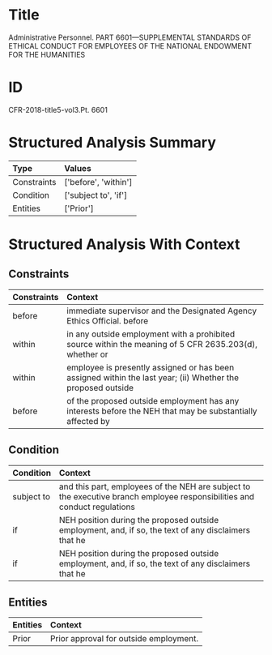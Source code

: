 # Title

 Administrative Personnel. PART 6601—SUPPLEMENTAL STANDARDS OF ETHICAL CONDUCT FOR EMPLOYEES OF THE NATIONAL ENDOWMENT FOR THE HUMANITIES


# ID

 CFR-2018-title5-vol3.Pt. 6601


# Structured Analysis Summary

| Type        | Values               |
|:------------|:---------------------|
| Constraints | ['before', 'within'] |
| Condition   | ['subject to', 'if'] |
| Entities    | ['Prior']            |


# Structured Analysis With Context

 


## Constraints

| Constraints   | Context                                                                                                     |
|:--------------|:------------------------------------------------------------------------------------------------------------|
| before        | immediate supervisor and the Designated Agency Ethics Official. before                                      |
| within        | in any outside employment with a prohibited source within the meaning of 5 CFR 2635.203(d), whether or      |
| within        | employee is presently assigned or has been assigned within the last year; (ii) Whether the proposed outside |
| before        | of the proposed outside employment has any interests before the NEH that may be substantially affected by   |


## Condition

| Condition   | Context                                                                                                                   |
|:------------|:--------------------------------------------------------------------------------------------------------------------------|
| subject to  | and this part, employees of the NEH are subject to the executive branch employee responsibilities and conduct regulations |
| if          | NEH position during the proposed outside employment, and, if so, the text of any disclaimers that he                      |
| if          | NEH position during the proposed outside employment, and, if so, the text of any disclaimers that he                      |


## Entities

| Entities   | Context                                 |
|:-----------|:----------------------------------------|
| Prior      | Prior  approval for outside employment. |



